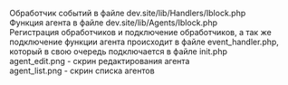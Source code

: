 Обработчик событий в файле dev.site/lib/Handlers/Iblock.php  
Функция агента в файле dev.site/lib/Agents/Iblock.php  
Регистрация обработчиков и подключение обработчиков, а так же подключение функции агента происходит в файле event_handler.php, который в свою очередь подключается в файле init.php  
agent_edit.png -  скрин редактирования агента  
agent_list.png - скрин списка агентов  

